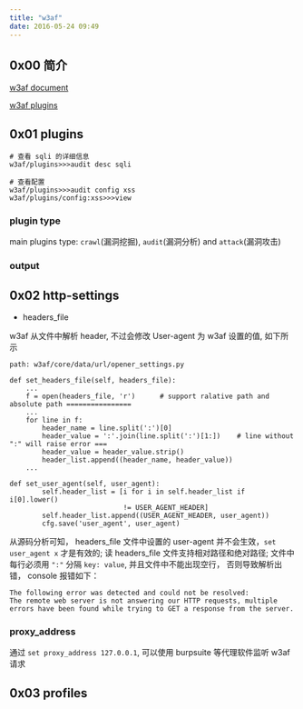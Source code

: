 ```yaml
---
title: "w3af"
date: 2016-05-24 09:49
---
```


## 0x00 简介

[w3af document][1]

[w3af plugins][2]

## 0x01 plugins

```
# 查看 sqli 的详细信息
w3af/plugins>>>audit desc sqli

# 查看配置
w3af/plugins>>>audit config xss
w3af/plugins/config:xss>>>view 
```

### plugin type

main plugins type: `crawl`(漏洞挖掘), `audit`(漏洞分析) and `attack`(漏洞攻击)

### output

## 0x02 http-settings

* headers_file

w3af 从文件中解析 header, 不过会修改 User-agent 为 w3af 设置的值, 如下所示

```
path: w3af/core/data/url/opener_settings.py

def set_headers_file(self, headers_file):
    ...
    f = open(headers_file, 'r')      # support ralative path and absolute path ================
    ...
    for line in f:
        header_name = line.split(':')[0]
        header_value = ':'.join(line.split(':')[1:])    # line without ":" will raise error ===
        header_value = header_value.strip()
        header_list.append((header_name, header_value))
    ...

def set_user_agent(self, user_agent):
        self.header_list = [i for i in self.header_list if i[0].lower()
                            != USER_AGENT_HEADER]
        self.header_list.append((USER_AGENT_HEADER, user_agent))
        cfg.save('user_agent', user_agent)
```

从源码分析可知， headers_file 文件中设置的 user-agent 并不会生效，`set user_agent x` 才是有效的; 读 headers_file 文件支持相对路径和绝对路径; 文件中每行必须用 `":"` 分隔 `key: value`, 并且文件中不能出现空行， 否则导致解析出错， console 报错如下：

```
The following error was detected and could not be resolved:
The remote web server is not answering our HTTP requests, multiple errors have been found while trying to GET a response from the server.
```

### proxy_address

通过 `set proxy_address 127.0.0.1`, 可以使用 burpsuite 等代理软件监听 w3af 请求 

## 0x03 profiles



[1]: http://docs.w3af.org/en/latest/
[2]: http://w3af.org/plugins